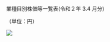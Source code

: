業種目別株価等一覧表(令和２年 $3.4$ 月分)

（単位：円）

![](https://www.nta.go.jp/tmp/af1e4234-f097-453c-bfe2-fc87b54259ea/images/f0912626d82e1253495ba5369e94ffb7ef0d3344d3aeb6baa90b69b2de255e58.jpg)
